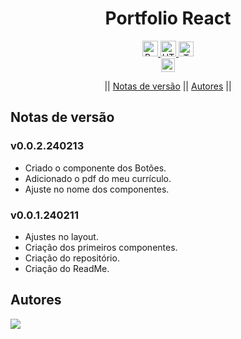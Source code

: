 <h1 align="center">Portfolio React</h1>


<div align="center">

<a href="https://pt-br.reactjs.org">
<img alt="React" src="https://img.shields.io/badge/React-%2320232a.svg?&logo=React&logoColor=%2361DAFB" height="25">
</a>
<a href="https://nextjs.org/">
<img alt="HTML" src="https://img.shields.io/badge/Next-black?logo=next.js&logoColor=white" height="25">
</a> <a href="https://tailwindcss.com/">
<img alt="TWC" src="https://img.shields.io/badge/TailwindCSS-%2338B2AC.svg?logo=tailwind-css&logoColor=white" height="24">
</a>

<br>
<img src="https://img.shields.io/badge/version-0.0.2-240213?" height="22" alt="Version"/>

<br>

|| [Notas de versão](#section-changelog)  || [Autores](#section-autores) ||

</div>

<a name="section-changelog">

## Notas de versão

</a>

### v0.0.2.240213

- Criado o componente dos Botões.
- Adicionado o pdf do meu currículo.
- Ajuste no nome dos componentes.

### v0.0.1.240211

- Ajustes no layout.
- Criação dos primeiros componentes.
- Criação do repositório.
- Criação do ReadMe.


##

<a name="section-autores">

## Autores

</a>

<a href="https://github.com/RRyanDEV/portfolio-react/graphs/contributors">
  <img src="https://contrib.rocks/image?repo=RRyanDEV/portfolio-react" />
</a>